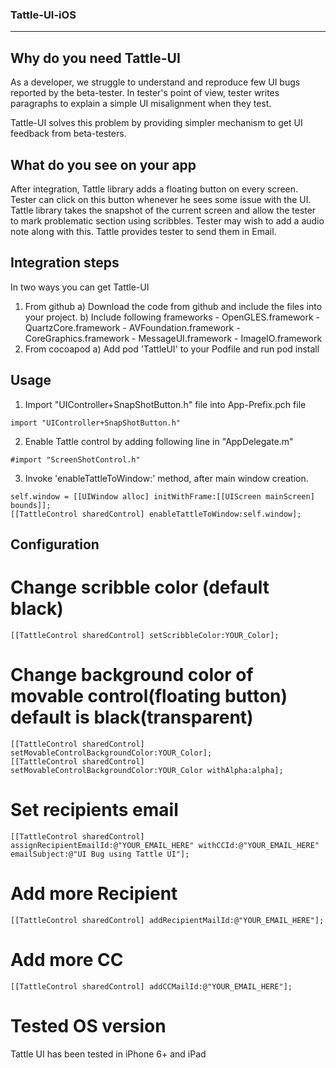 ### Tattle-UI-iOS
-----------------

## Why do you need Tattle-UI

As a developer, we struggle to understand and reproduce few UI
bugs reported by the beta-tester. In tester's point of view, tester
writes paragraphs to explain a simple UI misalignment when they test.

Tattle-UI solves this problem by providing simpler mechanism to get UI feedback
from beta-testers. 

## What do you see on your app

After integration, Tattle library adds a floating button on every screen. 
Tester can click on this button whenever he sees some issue with the UI.
Tattle library takes the snapshot of the current screen and allow the tester
to mark problematic section using scribbles. Tester may wish to add a audio note along with this. 
Tattle provides tester to send them in Email. 

## Integration steps

In two ways you can get Tattle-UI
1) From github 
   a) Download the code from github and include the files into your project. 
   b) Include following frameworks
        - OpenGLES.framework
        - QuartzCore.framework
        - AVFoundation.framework
        - CoreGraphics.framework
        - MessageUI.framework
        - ImageIO.framework  
2) From cocoapod
   a) Add pod 'TattleUI' to your Podfile and run pod install

## Usage
1. Import "UIController+SnapShotButton.h" file into App-Prefix.pch file 

```
import "UIController+SnapShotButton.h"
```

2. Enable Tattle control by adding following line in "AppDelegate.m"

```
#import "ScreenShotControl.h"
```

3. Invoke 'enableTattleToWindow:' method, after main window creation.

```
self.window = [[UIWindow alloc] initWithFrame:[[UIScreen mainScreen] bounds]]; 
[[TattleControl sharedControl] enableTattleToWindow:self.window];
```

## Configuration


# Change scribble color (default black)

```
[[TattleControl sharedControl] setScribbleColor:YOUR_Color];
```

# Change background color of movable control(floating button) default is black(transparent)

```
[[TattleControl sharedControl] setMovableControlBackgroundColor:YOUR_Color];
[[TattleControl sharedControl] setMovableControlBackgroundColor:YOUR_Color withAlpha:alpha];
```

# Set recipients email 
```
[[TattleControl sharedControl] assignRecipientEmailId:@"YOUR_EMAIL_HERE" withCCId:@"YOUR_EMAIL_HERE" emailSubject:@"UI Bug using Tattle UI"];
```

# Add more Recipient

```
[[TattleControl sharedControl] addRecipientMailId:@"YOUR_EMAIL_HERE"];
```

# Add more CC

```
[[TattleControl sharedControl] addCCMailId:@"YOUR_EMAIL_HERE"];
```

# Tested OS version

Tattle UI has been tested in iPhone 6+ and iPad 


